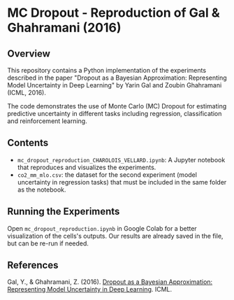 # MC Dropout - Reproduction of Gal & Ghahramani (2016)

## Overview

This repository contains a Python implementation of the experiments described in the paper "Dropout as a Bayesian Approximation: Representing Model Uncertainty in Deep Learning" by Yarin Gal and Zoubin Ghahramani (ICML, 2016).

The code demonstrates the use of Monte Carlo (MC) Dropout for estimating predictive uncertainty in different tasks including regression, classification and reinforcement learning.
## Contents

* `mc_dropout_reproduction_CHAROLOIS_VELLARD.ipynb`: A Jupyter notebook that reproduces and visualizes the experiments.
* `co2_mm_mlo.csv`: the dataset for the second experiment (model uncertainty in regression tasks) that must be included in the same folder as the notebook.

## Running the Experiments

Open `mc_dropout_reproduction.ipynb` in Google Colab for a better visualization of the cells's outputs. Our results are already saved in the file, but can be re-run if needed.

## References

Gal, Y., & Ghahramani, Z. (2016). [Dropout as a Bayesian Approximation: Representing Model Uncertainty in Deep Learning](http://proceedings.mlr.press/v48/gal16.pdf). ICML.
